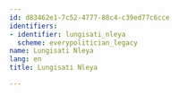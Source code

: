 ```yaml
---
id: d83462e1-7c52-4777-88c4-c39ed77c6cce
identifiers:
- identifier: lungisati_nleya
  scheme: everypolitician_legacy
name: Lungisati Nleya
lang: en
title: Lungisati Nleya

---
```

